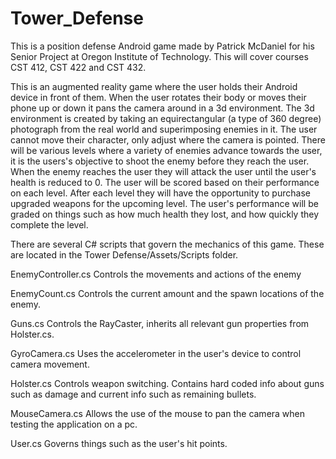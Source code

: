 # Tower_Defense
This is a position defense Android game made by Patrick McDaniel for his Senior Project at Oregon Institute of Technology.  This will cover courses CST 412, CST 422 and CST 432.


This is an augmented reality game where the user holds their Android device in front of them. When the user rotates their body or moves their phone up or down it
pans the camera around in a 3d environment.  The 3d environment is created by taking an equirectangular (a type of 360 degree) photograph from the real world and superimposing enemies in it.  The user cannot move their character, only adjust where the camera is pointed.  There will be various levels where a
variety of enemies advance towards the user, it is the users's objective to shoot the enemy before they reach the user.  When the enemy reaches the user they will
attack the user until the user's health is reduced to 0.  The user will be scored based on their performance on each level.  After each level they will have the
opportunity to purchase upgraded weapons for the upcoming level. The user's performance will be graded on things such as how much health they lost, and how quickly
they complete the level.

There are several C# scripts that govern the mechanics of this game. These are located in the Tower Defense/Assets/Scripts folder. 

EnemyController.cs            Controls the movements and actions of the enemy

EnemyCount.cs                 Controls the current amount and the spawn locations of the enemy.

Guns.cs                       Controls the RayCaster, inherits all relevant gun properties from Holster.cs.

GyroCamera.cs                 Uses the accelerometer in the user's device to control camera movement.

Holster.cs                    Controls weapon switching. Contains hard coded info about guns such as damage and current info such as remaining bullets.

MouseCamera.cs                Allows the use of the mouse to pan the camera when testing the application on a pc.

User.cs                       Governs things such as the user's hit points.

